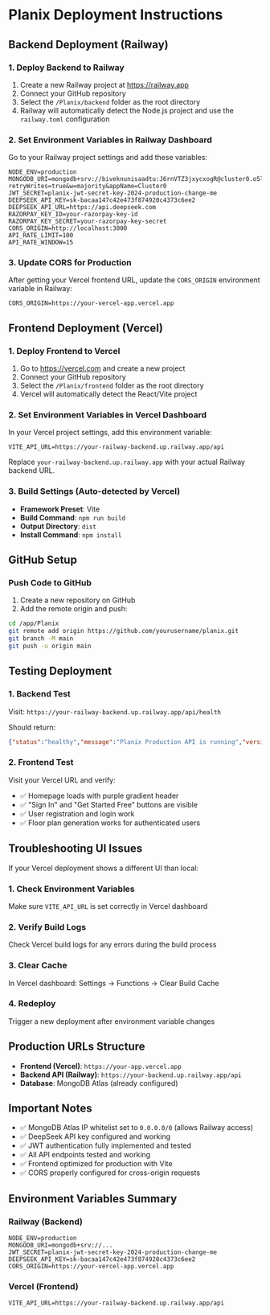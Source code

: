 # Planix Deployment Instructions

## Backend Deployment (Railway)

### 1. Deploy Backend to Railway
1. Create a new Railway project at https://railway.app
2. Connect your GitHub repository 
3. Select the `/Planix/backend` folder as the root directory
4. Railway will automatically detect the Node.js project and use the `railway.toml` configuration

### 2. Set Environment Variables in Railway Dashboard
Go to your Railway project settings and add these variables:
```
NODE_ENV=production
MONGODB_URI=mongodb+srv://biveknunisaadtu:J6rnVTZ3jxycxogR@cluster0.o5ljd4b.mongodb.net/planix?retryWrites=true&w=majority&appName=Cluster0
JWT_SECRET=planix-jwt-secret-key-2024-production-change-me
DEEPSEEK_API_KEY=sk-bacaa147c42e473f874920c4373c6ee2
DEEPSEEK_API_URL=https://api.deepseek.com
RAZORPAY_KEY_ID=your-razorpay-key-id
RAZORPAY_KEY_SECRET=your-razorpay-key-secret
CORS_ORIGIN=http://localhost:3000
API_RATE_LIMIT=100
API_RATE_WINDOW=15
```

### 3. Update CORS for Production
After getting your Vercel frontend URL, update the `CORS_ORIGIN` environment variable in Railway:
```
CORS_ORIGIN=https://your-vercel-app.vercel.app
```

## Frontend Deployment (Vercel)

### 1. Deploy Frontend to Vercel
1. Go to https://vercel.com and create a new project
2. Connect your GitHub repository
3. Select the `/Planix/frontend` folder as the root directory
4. Vercel will automatically detect the React/Vite project

### 2. Set Environment Variables in Vercel Dashboard
In your Vercel project settings, add this environment variable:
```
VITE_API_URL=https://your-railway-backend.up.railway.app/api
```
Replace `your-railway-backend.up.railway.app` with your actual Railway backend URL.

### 3. Build Settings (Auto-detected by Vercel)
- **Framework Preset**: Vite
- **Build Command**: `npm run build`
- **Output Directory**: `dist`
- **Install Command**: `npm install`

## GitHub Setup

### Push Code to GitHub
1. Create a new repository on GitHub
2. Add the remote origin and push:
```bash
cd /app/Planix
git remote add origin https://github.com/yourusername/planix.git
git branch -M main
git push -u origin main
```

## Testing Deployment

### 1. Backend Test
Visit: `https://your-railway-backend.up.railway.app/api/health`

Should return:
```json
{"status":"healthy","message":"Planix Production API is running","version":"2.0.0",...}
```

### 2. Frontend Test
Visit your Vercel URL and verify:
- ✅ Homepage loads with purple gradient header
- ✅ "Sign In" and "Get Started Free" buttons are visible
- ✅ User registration and login work
- ✅ Floor plan generation works for authenticated users

## Troubleshooting UI Issues

If your Vercel deployment shows a different UI than local:

### 1. Check Environment Variables
Make sure `VITE_API_URL` is set correctly in Vercel dashboard

### 2. Verify Build Logs
Check Vercel build logs for any errors during the build process

### 3. Clear Cache
In Vercel dashboard: Settings → Functions → Clear Build Cache

### 4. Redeploy
Trigger a new deployment after environment variable changes

## Production URLs Structure
- **Frontend (Vercel)**: `https://your-app.vercel.app`
- **Backend API (Railway)**: `https://your-backend.up.railway.app/api`
- **Database**: MongoDB Atlas (already configured)

## Important Notes
- ✅ MongoDB Atlas IP whitelist set to `0.0.0.0/0` (allows Railway access)
- ✅ DeepSeek API key configured and working
- ✅ JWT authentication fully implemented and tested
- ✅ All API endpoints tested and working
- ✅ Frontend optimized for production with Vite
- ✅ CORS properly configured for cross-origin requests

## Environment Variables Summary

### Railway (Backend)
```
NODE_ENV=production
MONGODB_URI=mongodb+srv://...
JWT_SECRET=planix-jwt-secret-key-2024-production-change-me
DEEPSEEK_API_KEY=sk-bacaa147c42e473f874920c4373c6ee2
CORS_ORIGIN=https://your-vercel-app.vercel.app
```

### Vercel (Frontend)
```
VITE_API_URL=https://your-railway-backend.up.railway.app/api
```